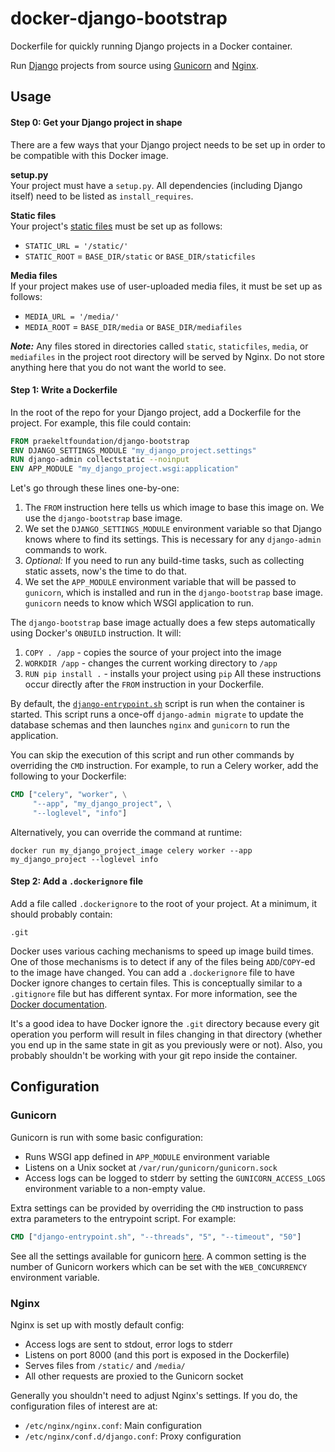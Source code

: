# docker-django-bootstrap
Dockerfile for quickly running Django projects in a Docker container.

Run [Django](https://www.djangoproject.com) projects from source using [Gunicorn](http://gunicorn.org) and [Nginx](http://nginx.org).

## Usage
#### Step 0: Get your Django project in shape
There are a few ways that your Django project needs to be set up in order to be compatible with this Docker image.

**setup.py**  
Your project must have a `setup.py`. All dependencies (including Django itself) need to be listed as `install_requires`.

**Static files**  
Your project's [static files](https://docs.djangoproject.com/en/1.9/howto/static-files/) must be set up as follows:
* `STATIC_URL = '/static/'`
* `STATIC_ROOT` = `BASE_DIR/static` or `BASE_DIR/staticfiles`

**Media files**  
If your project makes use of user-uploaded media files, it must be set up as follows:
* `MEDIA_URL = '/media/'`
* `MEDIA_ROOT` = `BASE_DIR/media` or `BASE_DIR/mediafiles`

***Note:*** Any files stored in directories called `static`, `staticfiles`, `media`, or `mediafiles` in the project root directory will be served by Nginx. Do not store anything here that you do not want the world to see.

#### Step 1: Write a Dockerfile
In the root of the repo for your Django project, add a Dockerfile for the project. For example, this file could contain:
```dockerfile
FROM praekeltfoundation/django-bootstrap
ENV DJANGO_SETTINGS_MODULE "my_django_project.settings"
RUN django-admin collectstatic --noinput
ENV APP_MODULE "my_django_project.wsgi:application"
```

Let's go through these lines one-by-one:
 1. The `FROM` instruction here tells us which image to base this image on. We use the `django-bootstrap` base image.
 2. We set the `DJANGO_SETTINGS_MODULE` environment variable so that Django knows where to find its settings. This is necessary for any `django-admin` commands to work.
 3. *Optional:* If you need to run any build-time tasks, such as collecting static assets, now's the time to do that.
 4. We set the `APP_MODULE` environment variable that will be passed to `gunicorn`, which is installed and run in the `django-bootstrap` base image. `gunicorn` needs to know which WSGI application to run.

The `django-bootstrap` base image actually does a few steps automatically using Docker's `ONBUILD` instruction. It will:
 1. `COPY . /app` - copies the source of your project into the image
 2. `WORKDIR /app` - changes the current working directory to `/app`
 3. `RUN pip install .` - installs your project using `pip`
All these instructions occur directly after the `FROM` instruction in your Dockerfile.

By default, the [`django-entrypoint.sh`](django-entrypoint.sh) script is run when the container is started. This script runs a once-off `django-admin migrate` to update the database schemas and then launches `nginx` and `gunicorn` to run the application.

You can skip the execution of this script and run other commands by overriding the `CMD` instruction. For example, to run a Celery worker, add the following to your Dockerfile:
```dockerfile
CMD ["celery", "worker", \
     "--app", "my_django_project", \
     "--loglevel", "info"]
```

Alternatively, you can override the command at runtime:
```shell
docker run my_django_project_image celery worker --app my_django_project --loglevel info
```

#### Step 2: Add a `.dockerignore` file
Add a file called `.dockerignore` to the root of your project. At a minimum, it should probably contain:
```gitignore
.git
```

Docker uses various caching mechanisms to speed up image build times. One of those mechanisms is to detect if any of the files being `ADD`/`COPY`-ed to the image have changed. You can add a `.dockerignore` file to have Docker ignore changes to certain files. This is conceptually similar to a `.gitignore` file but has different syntax. For more information, see the [Docker documentation](https://docs.docker.com/engine/reference/builder/#dockerignore-file).

It's a good idea to have Docker ignore the `.git` directory because every git operation you perform will result in files changing in that directory (whether you end up in the same state in git as you previously were or not). Also, you probably shouldn't be working with your git repo inside the container.

## Configuration
### Gunicorn
Gunicorn is run with some basic configuration:
* Runs WSGI app defined in `APP_MODULE` environment variable
* Listens on a Unix socket at `/var/run/gunicorn/gunicorn.sock`
* Access logs can be logged to stderr by setting the `GUNICORN_ACCESS_LOGS` environment variable to a non-empty value.

Extra settings can be provided by overriding the `CMD` instruction to pass extra parameters to the entrypoint script. For example:
```dockerfile
CMD ["django-entrypoint.sh", "--threads", "5", "--timeout", "50"]
```

See all the settings available for gunicorn [here](http://docs.gunicorn.org/en/latest/settings.html). A common setting is the number of Gunicorn workers which can be set with the `WEB_CONCURRENCY` environment variable.

### Nginx
Nginx is set up with mostly default config:
* Access logs are sent to stdout, error logs to stderr
* Listens on port 8000 (and this port is exposed in the Dockerfile)
* Serves files from `/static/` and `/media/`
* All other requests are proxied to the Gunicorn socket

Generally you shouldn't need to adjust Nginx's settings. If you do, the configuration files of interest are at:
* `/etc/nginx/nginx.conf`: Main configuration
* `/etc/nginx/conf.d/django.conf`: Proxy configuration
